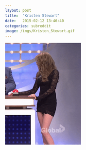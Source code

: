 ```yaml
---
layout: post
title:  "Kristen Stewart"
date:   2015-02-12 13:46:40
categories: subreddit
image: /imgs/Kristen_Stewart.gif
---
```

![image](/imgs/Kristen_Stewart.gif)
